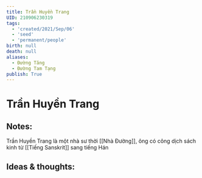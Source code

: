 ```yaml
---
title: Trần Huyền Trang
UID: 210906230319
tags:
  - 'created/2021/Sep/06'
  - 'seed'
  - 'permanent/people'
birth: null
death: null
aliases:
  - Đường Tăng
  - Đường Tam Tạng
publish: True
---
```

# Trần Huyền Trang

## Notes:
Trần Huyền Trang là một nhà sư thời [[Nhà Đường]], ông có công dịch sách kinh từ [[Tiếng Sanskrit]] sang tiếng Hán

## Ideas & thoughts:

